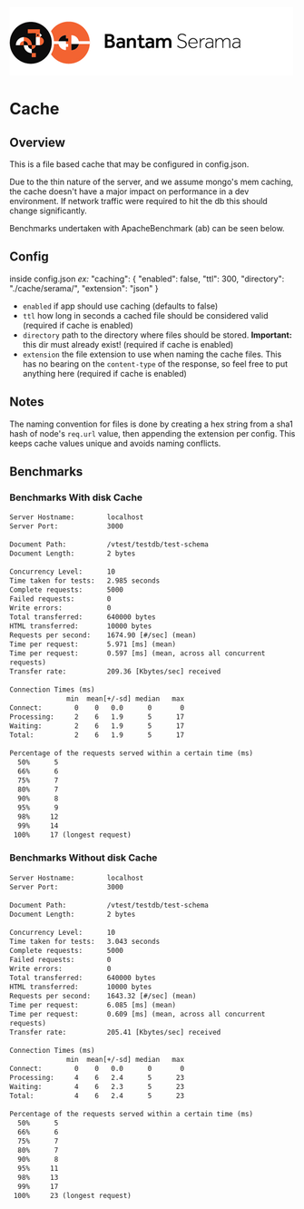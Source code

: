 ![Serama](../serama.png)

# Cache

## Overview

This is a file based cache that may be configured in config.json.

Due to the thin nature of the server, and we assume mongo's mem caching, the cache doesn't have a major impact on performance in a dev environment. If network traffic were required to hit the db this should change significantly.

Benchmarks undertaken with ApacheBenchmark (ab) can be seen below.

## Config

inside config.json *ex:* 
    "caching": {
        "enabled": false,
        "ttl": 300,
        "directory": "./cache/serama/",
        "extension": "json"
    }

* `enabled` if app should use caching (defaults to false)
* `ttl` how long in seconds a cached file should be considered valid (required if cache is enabled)
* `directory` path to the directory where files should be stored. **Important:** this dir must already exist! (required if cache is enabled)
* `extension` the file extension to use when naming the cache files. This has no bearing on the `content-type` of the response, so feel free to put anything here (required if cache is enabled)

## Notes

The naming convention for files is done by creating a hex string from a sha1 hash of node's `req.url` value, then appending the extension per config. This keeps cache values unique and avoids naming conflicts.

## Benchmarks

### Benchmarks With disk Cache

    Server Hostname:        localhost
    Server Port:            3000

    Document Path:          /vtest/testdb/test-schema
    Document Length:        2 bytes

    Concurrency Level:      10
    Time taken for tests:   2.985 seconds
    Complete requests:      5000
    Failed requests:        0
    Write errors:           0
    Total transferred:      640000 bytes
    HTML transferred:       10000 bytes
    Requests per second:    1674.90 [#/sec] (mean)
    Time per request:       5.971 [ms] (mean)
    Time per request:       0.597 [ms] (mean, across all concurrent requests)
    Transfer rate:          209.36 [Kbytes/sec] received

    Connection Times (ms)
                  min  mean[+/-sd] median   max
    Connect:        0    0   0.0      0       0
    Processing:     2    6   1.9      5      17
    Waiting:        2    6   1.9      5      17
    Total:          2    6   1.9      5      17

    Percentage of the requests served within a certain time (ms)
      50%      5
      66%      6
      75%      7
      80%      7
      90%      8
      95%      9
      98%     12
      99%     14
     100%     17 (longest request)

### Benchmarks Without disk Cache

    Server Hostname:        localhost
    Server Port:            3000

    Document Path:          /vtest/testdb/test-schema
    Document Length:        2 bytes

    Concurrency Level:      10
    Time taken for tests:   3.043 seconds
    Complete requests:      5000
    Failed requests:        0
    Write errors:           0
    Total transferred:      640000 bytes
    HTML transferred:       10000 bytes
    Requests per second:    1643.32 [#/sec] (mean)
    Time per request:       6.085 [ms] (mean)
    Time per request:       0.609 [ms] (mean, across all concurrent requests)
    Transfer rate:          205.41 [Kbytes/sec] received

    Connection Times (ms)
                  min  mean[+/-sd] median   max
    Connect:        0    0   0.0      0       0
    Processing:     4    6   2.4      5      23
    Waiting:        4    6   2.3      5      23
    Total:          4    6   2.4      5      23

    Percentage of the requests served within a certain time (ms)
      50%      5
      66%      6
      75%      7
      80%      7
      90%      8
      95%     11
      98%     13
      99%     17
     100%     23 (longest request)
